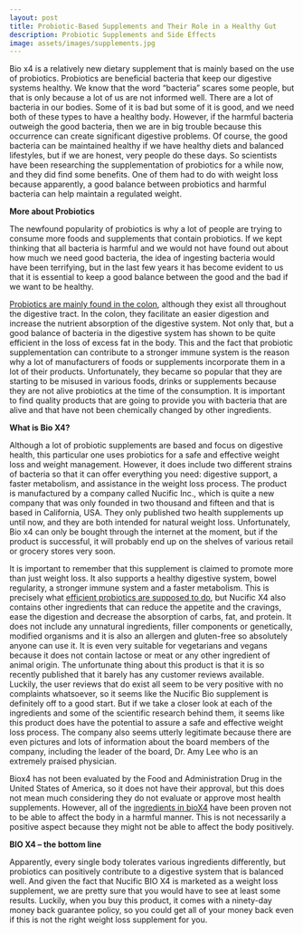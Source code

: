 ```yaml
---
layout: post
title: Probiotic-Based Supplements and Their Role in a Healthy Gut
description: Probiotic Supplements and Side Effects
image: assets/images/supplements.jpg
---
```


Bio x4 is a relatively new dietary supplement that is mainly based on the use of probiotics. Probiotics are beneficial bacteria that keep our digestive systems healthy. We know that the word “bacteria” scares some people, but that is only because a lot of us are not informed well. There are a lot of bacteria in our bodies. Some of it is bad but some of it is good, and we need both of these types to have a healthy body. However, if the harmful bacteria outweigh the good bacteria, then we are in big trouble because this occurrence can create significant digestive problems. Of course, the good bacteria can be maintained healthy if we have healthy diets and balanced lifestyles, but if we are honest, very people do these days. So scientists have been researching the supplementation of probiotics for a while now, and they did find some benefits. One of them had to do with weight loss because apparently, a good balance between probiotics and harmful bacteria can help maintain a regulated weight. 

**More about Probiotics**

The newfound popularity of probiotics is why a lot of people are trying to consume more foods and supplements that contain probiotics. If we kept thinking that all bacteria is harmful and we would not have found out about how much we need good bacteria, the idea of ingesting bacteria would have been terrifying, but in the last few years it has become evident to us that it is essential to keep a good balance between the good and the bad if we want to be healthy.

[Probiotics are mainly found in the colon](https://www.theguardian.com/lifeandstyle/2014/nov/30/probiotics-myth-or-miracle-prebiotics), although they exist all throughout the digestive tract. In the colon, they facilitate an easier digestion and increase the nutrient absorption of the digestive system. Not only that, but a good balance of bacteria in the digestive system has shown to be quite efficient in the loss of excess fat in the body. This and the fact that probiotic supplementation can contribute to a stronger immune system is the reason why a lot of manufacturers of foods or supplements incorporate them in a lot of their products. Unfortunately, they became so popular that they are starting to be misused in various foods, drinks or supplements because they are not alive probiotics at the time of the consumption. It is important to find quality products that are going to provide you with bacteria that are alive and that have not been chemically changed by other ingredients.

**What is Bio X4?**

Although a lot of probiotic supplements are based and focus on digestive health, this particular one uses probiotics for a safe and effective weight loss and weight management. However, it does include two different strains of bacteria so that it can offer everything you need: digestive support, a faster metabolism, and assistance in the weight loss process. The product is manufactured by a company called Nucific Inc., which is quite a new company that was only founded in two thousand and fifteen and that is based in California, USA. They only published two health supplements up until now, and they are both intended for natural weight loss. Unfortunately, Bio x4 can only be bought through the internet at the moment, but if the product is successful, it will probably end up on the shelves of various retail or grocery stores very soon.

It is important to remember that this supplement is claimed to promote more than just weight loss. It also supports a healthy digestive system, bowel regularity, a stronger immune system and a faster metabolism. This is precisely what [efficient probiotics are supposed to do](https://www.ncbi.nlm.nih.gov/pubmed/16827601), but Nucific X4 also contains other ingredients that can reduce the appetite and the cravings, ease the digestion and decrease the absorption of carbs, fat, and protein. It does not include any unnatural ingredients, filler components or genetically, modified organisms and it is also an allergen and gluten-free so absolutely anyone can use it. It is even very suitable for vegetarians and vegans because it does not contain lactose or meat or any other ingredient of animal origin. 
The unfortunate thing about this product is that it is so recently published that it barely has any customer reviews available. Luckily, the user reviews that do exist all seem to be very positive with no complaints whatsoever, so it seems like the Nucific Bio supplement is definitely off to a good start. But if we take a closer look at each of the ingredients and some of the scientific research behind them, it seems like this product does have the potential to assure a safe and effective weight loss process. The company also seems utterly legitimate because there are even pictures and lots of information about the board members of the company, including the leader of the board, Dr. Amy Lee who is an extremely praised physician.

Biox4 has not been evaluated by the Food and Administration Drug in the United States of America, so it does not have their approval, but this does not mean much considering they do not evaluate or approve most health supplements. However, all of the [ingredients in bioX4](https://hlbenefits.com/bio-x4/) have been proven not to be able to affect the body in a harmful manner. This is not necessarily a positive aspect because they might not be able to affect the body positively.

**BIO X4 – the bottom line**

Apparently, every single body tolerates various ingredients differently, but probiotics can positively contribute to a digestive system that is balanced well. And given the fact that Nucific BIO X4 is marketed as a weight loss supplement, we are pretty sure that you would have to see at least some results. Luckily, when you buy this product, it comes with a ninety-day money back guarantee policy, so you could get all of your money back even if this is not the right weight loss supplement for you.


